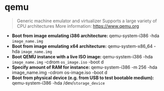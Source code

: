 # qemu
> Generic machine emulator and virtualizer
> Supports a large variety of CPU architectures
> More information: <https://www.qemu.org>
- **Boot from image emulating i386 architecture:**
qemu-system-i386 -hda `image_name.img`
- **Boot from image emulating x64 architecture:**
qemu-system-x86_64 -hda `image_name.img`
- **Boot QEMU instance with a live ISO image:**
qemu-system-i386 -hda `image_name.img` -cdrom `os_image.iso` -boot d
- **Specify amount of RAM for instance:**
qemu-system-i386 -m 256 -hda image_name.img -cdrom os-image.iso -boot d
- **Boot from physical device (e.g. from USB to test bootable medium):**
qemu-system-i386 -hda /dev/`storage_device`
